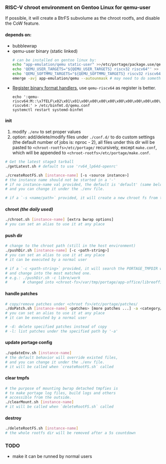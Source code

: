 ### RISC-V chroot environment on Gentoo Linux for qemu-user

If possible, it will create a BtrFS subvolume as the chroot rootfs, and disable the CoW feature.

#### depends on:

* bubblewrap
* qemu-user binary (static linked)
  ```bash
  # can be installed on gentoo linux by:
  echo "app-emulation/qemu static-user" >>/etc/portage/package.use/qemu
  echo 'QEMU_USER_TARGETS="${QEMU_USER_TARGETS} riscv32 riscv64"' >> /etc/portage/make.conf
  echo 'QEMU_SOFTMMU_TARGETS="${QEMU_SOFTMMU_TARGETS} riscv32 riscv64"' >> /etc/portage/make.conf
  emerge -avj app-emulation/qemu --autounmask # may need to do something more by yourself here
  ```
* [Register binary format handlers](https://wiki.gentoo.org/wiki/Embedded_Handbook/General/Compiling_with_qemu_user_chroot#Register_binary_format_handlers), use `qemu-riscv64` as register is better.
  ```
  echo ':qemu-riscv64:M::\x7fELF\x02\x01\x01\x00\x00\x00\x00\x00\x00\x00\x00\x00\x02\x00\xf3\x00:\xff\xff\xff\xff\xff\xff\xff\x00\xff\xff\xff\xff\xff\xff\xff\xff\xfe\xff\xff\xff:/usr/bin/qemu-riscv64:' > /etc/binfmt.d/qemu.conf
  systemctl restart systemd-binfmt
  ```

#### init

1. modify `./env` to set proper values
2. option: add/delete/modify files under `./conf.d/` to do custom settings (the default number of jobs is: nproc - 2),
   all files under this dir will be pasted to `<chroot-rootfs>/etc/portage/` recursively,
   except `make.conf`, which will be appended to `<chroot-rootfs>/etc/portage/make.conf`.

```bash
# Get the latest stage3 tarball
./getLatest.sh # default to use 'rv64_lp64d-openrc'

./createRootFS.sh [instance-name] [-s <source instance>]
# the instance name should not be started in a '-'
# if no instance-name val provided, the default is 'default' (same below),
# and you can change it under the ./env file.

# if a `-s <name/path>` provided, it will create a new chroot fs from the specified one.
```

#### chroot *(the daily used)*

```bash
./chroot.sh [instance-name] [extra bwrap options]
# you can set an alias to use it at any place
```

#### push dir

```bash
# change to the chroot path (still in the host environment)
./pushDir.sh [instance-name] [-c <path-string>]
# you can set an alias to use it at any place
# it can be executed by a normal user

# if a `-c <path-string>` provided, it will search the PORTAGE_TMPDIR with maxdepth 4,
# and change into the most matched one.
# e.g.: ./pushDir.sh -c libre/work
#       # changed into <chroot-fs>/var/tmp/portage/app-office/libreoffice-7.3.1.3/work/
```

#### handle patches

```bash
# copy/remove patches under <chroot fs>/etc/portage/patches/
./doPatch.sh [instance-name] <patches> [more patches ...] -a <category/pkgname[-verison]> [-d] [-l]
# you can set an alias to use it at any place
# it can be executed by a normal user

# -d: delete specified patches instead of copy
# -l: list patches under the specified path by '-a'
```

#### update portage config
```bash
./updateEnv.sh [instance-name]
# the default behavior will override existed files,
# and you can change it under the ./env file.
# it will be called when `createRootFS.sh` called
```

#### clear tmpfs

```bash
# the purpose of mounting bwrap detached tmpfies is
# to make portage log files, build logs and others
# accessible from the outside.
./clearMount.sh [instance-name]
# it will be called when `deleteRootFS.sh` called
```

#### destroy

```bash
./deleteRootFS.sh [instance-name]
# the whole rootfs dir will be removed after a 5s countdown
```

### TODO

* make it can be runned by normal users
